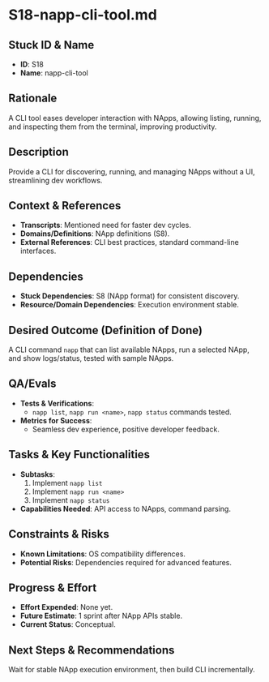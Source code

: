 # S18-napp-cli-tool.md

## Stuck ID & Name

- **ID**: S18
- **Name**: napp-cli-tool

## Rationale

A CLI tool eases developer interaction with NApps, allowing listing, running,
and inspecting them from the terminal, improving productivity.

## Description

Provide a CLI for discovering, running, and managing NApps without a UI,
streamlining dev workflows.

## Context & References

- **Transcripts**: Mentioned need for faster dev cycles.
- **Domains/Definitions**: NApp definitions (S8).
- **External References**: CLI best practices, standard command-line interfaces.

## Dependencies

- **Stuck Dependencies**: S8 (NApp format) for consistent discovery.
- **Resource/Domain Dependencies**: Execution environment stable.

## Desired Outcome (Definition of Done)

A CLI command `napp` that can list available NApps, run a selected NApp, and
show logs/status, tested with sample NApps.

## QA/Evals

- **Tests & Verifications**:
  - `napp list`, `napp run <name>`, `napp status` commands tested.
- **Metrics for Success**:
  - Seamless dev experience, positive developer feedback.

## Tasks & Key Functionalities

- **Subtasks**:
  1. Implement `napp list`
  2. Implement `napp run <name>`
  3. Implement `napp status`
- **Capabilities Needed**: API access to NApps, command parsing.

## Constraints & Risks

- **Known Limitations**: OS compatibility differences.
- **Potential Risks**: Dependencies required for advanced features.

## Progress & Effort

- **Effort Expended**: None yet.
- **Future Estimate**: 1 sprint after NApp APIs stable.
- **Current Status**: Conceptual.

## Next Steps & Recommendations

Wait for stable NApp execution environment, then build CLI incrementally.
